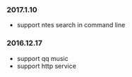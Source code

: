 ### 2017.1.10

*	support ntes search in command line
 
### 2016.12.17

*	support qq music
* 	support http service